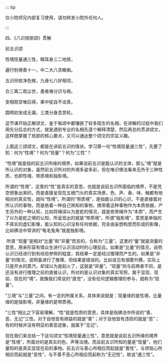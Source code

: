 ::: tip

仅小院师兄内部复习使用，请勿转发小院外任何人。

:::

四、《八识规矩颂》贯解

前五识颂

性境现量通三性，眼耳身三二地居，

遍行别境善十一，中二大八贪瞋痴。

五识同依净色根，九缘七八好相邻，

合三离二观尘世，愚者难分识与根。

变相观空唯后得，果中犹自不诠真，

圆明初发成无漏，三类分身息苦轮。

​          这节课开始正解颂文，鉴于每颂中都镶嵌了较多陌生的名相，在讲解的过程中我们用先分后总的方式，就是遇到专业的名相先逐个解释清楚，然后再总的贯讲颂文，这样既掌握了局部的核心要点，又可以通达整个颂文的宗旨义趣。

​         上面这三颂颂文，都是在讲前五识的情状。学习第一句“性境现量通三性”，先要了知：何为“性境”？何为“现量”？何为“三性”？

​         “性境”就是指的前五识所缘的境界，如果说前五识是能认识的主体，那么“境”就是所认识的对象，虽然前五识所对的外境多姿多彩，但在唯识佛法看来无外乎三种性质，也即性境、带质境和独影境。

​         所谓的“性境”，这里的“性”是真实的意思，也就是说前五识所面临的境界，不是凭空想象出来的，而是直接呈现在五根门头的真实场景，色、声、香、味、触都有他相对的真实性，就叫“性境”。所谓的“带质境”，是指能认识的心识，不是直接面对所认识的事物，而是依着一种自己熟知的事物，携带着这种事物作为本质依据，产生另外的一种认知，比如将绳误以为是蛇的情况，就是依带绳作为“本质”，而产生了以为是蛇之境的认知，所呈现出的就是“带质境”。所谓“独影境”，意思是单独的不真实的虚幻影像，能认知的心识没有任何依据，完全由妄想构思而形成的影像，比如佛法中常讲的“龟毛兔角”就是独影境。

​       所谓  “现量”是相对“比量”和“非量”而言的，合称为“三量”。这里的“量”就是测量的意思，用来形容有情众生进行认识活动时的心理反应。如果是“比量”的情况，说明认识已经进行到有经验参照的程度，其结果一定是经过推理而产生的。如果是“非量”的情况，说明虽进行了推理，但结果是错误的。比如说见有烟雾升腾，实际上只是开水的蒸汽，却误以为是起火了，这就是“非量”。“现量”则与前两者不同，是还没有进行推理之前的直接认识，所对的是认识对象的真实写照，属于显现、现前、现在的“境”，就像我们常说的“直觉”，没有任何逻辑推理的参与，就称为“现量”。

​         “三境”与“三量”之间，有一定的所属关系，具体来说就是：现量缘的是性境，比量缘的是独影境，非量缘的是带质境。

​         “三性”相比之下容易理解，“性”就是性质的意思，具体是指佛法中所说的“善、恶、无记”三性。对于自他皆有顺益的就是“善”；对于自他皆有违损的就是“恶”；有的时候并没有明显的善恶迹象，就属于“无记”。

​         现在我们来总结一下这句颂文“性境现量通三性”，意思就是说前五识所缘的境界是“性境”，所面对的是真实的色、声等法境。而且前五识所知的量是“现量”，他们量知的是真实显现在前的事物。前五识与善心所相应而起就是“善性”，与烦恼心所相应而起就是“恶性”，与不善不恶心所相应而起称为“无记性”。故说“通三性”。